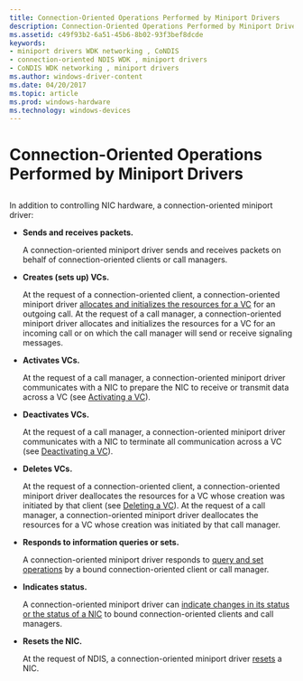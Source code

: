 ```yaml
---
title: Connection-Oriented Operations Performed by Miniport Drivers
description: Connection-Oriented Operations Performed by Miniport Drivers
ms.assetid: c49f93b2-6a51-45b6-8b02-93f3bef8dcde
keywords:
- miniport drivers WDK networking , CoNDIS
- connection-oriented NDIS WDK , miniport drivers
- CoNDIS WDK networking , miniport drivers
ms.author: windows-driver-content
ms.date: 04/20/2017
ms.topic: article
ms.prod: windows-hardware
ms.technology: windows-devices
---
```


# Connection-Oriented Operations Performed by Miniport Drivers


## <a href="" id="ddk-connection-oriented-operations-performed-by-miniport-drivers-ng"></a>


In addition to controlling NIC hardware, a connection-oriented miniport driver:

-   **Sends and receives packets.**

    A connection-oriented miniport driver sends and receives packets on behalf of connection-oriented clients or call managers.

-   **Creates (sets up) VCs.**

    At the request of a connection-oriented client, a connection-oriented miniport driver [allocates and initializes the resources for a VC](creating-a-vc.md) for an outgoing call. At the request of a call manager, a connection-oriented miniport driver allocates and initializes the resources for a VC for an incoming call or on which the call manager will send or receive signaling messages.

-   **Activates VCs.**

    At the request of a call manager, a connection-oriented miniport driver communicates with a NIC to prepare the NIC to receive or transmit data across a VC (see [Activating a VC](activating-a-vc.md)).

-   **Deactivates VCs.**

    At the request of a call manager, a connection-oriented miniport driver communicates with a NIC to terminate all communication across a VC (see [Deactivating a VC](deactivating-a-vc.md)).

-   **Deletes VCs.**

    At the request of a connection-oriented client, a connection-oriented miniport driver deallocates the resources for a VC whose creation was initiated by that client (see [Deleting a VC](deleting-a-vc.md)). At the request of a call manager, a connection-oriented miniport driver deallocates the resources for a VC whose creation was initiated by that call manager.

-   **Responds to information queries or sets.**

    A connection-oriented miniport driver responds to [query and set operations](querying-or-setting-information.md) by a bound connection-oriented client or call manager.

-   **Indicates status.**

    A connection-oriented miniport driver can [indicate changes in its status or the status of a NIC](indicating-miniport-driver-status.md) to bound connection-oriented clients and call managers.

-   **Resets the NIC.**

    At the request of NDIS, a connection-oriented miniport driver [resets](reset.md) a NIC.

 

 





